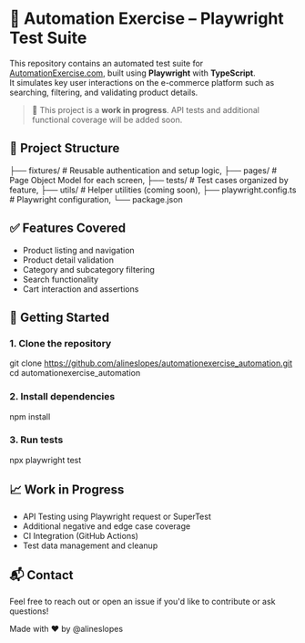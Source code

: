 # 🧪 Automation Exercise – Playwright Test Suite

This repository contains an automated test suite for [AutomationExercise.com](https://automationexercise.com), built using **Playwright** with **TypeScript**.  
It simulates key user interactions on the e-commerce platform such as searching, filtering, and validating product details.

> 🚧 This project is a **work in progress**. API tests and additional functional coverage will be added soon.

## 📂 Project Structure

├── fixtures/ # Reusable authentication and setup logic, 
├── pages/ # Page Object Model for each screen, 
├── tests/ # Test cases organized by feature, 
├── utils/ # Helper utilities (coming soon), 
├── playwright.config.ts # Playwright configuration, 
└── package.json

## ✅ Features Covered

- Product listing and navigation
- Product detail validation
- Category and subcategory filtering
- Search functionality
- Cart interaction and assertions

## 🚀 Getting Started

### 1. Clone the repository
git clone https://github.com/alineslopes/automationexercise_automation.git
cd automationexercise_automation

### 2. Install dependencies
npm install

### 3. Run tests
npx playwright test

## 📈 Work in Progress

 - API Testing using Playwright request or SuperTest
 - Additional negative and edge case coverage
 - CI Integration (GitHub Actions)
 - Test data management and cleanup

## 📬 Contact
Feel free to reach out or open an issue if you'd like to contribute or ask questions!

Made with ❤️ by @alineslopes
